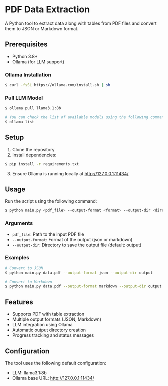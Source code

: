 # PDF Data Extraction

A Python tool to extract data along with tables from PDF files and convert them to JSON or Markdown format.

## Prerequisites

- Python 3.8+
- Ollama (for LLM support)

### Ollama Installation

```bash
$ curl -fsSL https://ollama.com/install.sh | sh
```

### Pull LLM Model

```bash
$ ollama pull llama3.1:8b

# You can check the list of available models using the following command:
$ ollama list
```

## Setup

1. Clone the repository
2. Install dependencies:
```bash
$ pip install -r requirements.txt
```
3. Ensure Ollama is running locally at http://127.0.0.1:11434/

## Usage

Run the script using the following command:

```bash
$ python main.py <pdf_file> --output-format <format> --output-dir <directory>
```

### Arguments

- `pdf_file`: Path to the input PDF file
- `--output-format`: Format of the output (json or markdown)
- `--output-dir`: Directory to save the output file (default: output)

### Examples

```bash
# Convert to JSON
$ python main.py data.pdf --output-format json --output-dir output

# Convert to Markdown
$ python main.py data.pdf --output-format markdown --output-dir output
```

## Features

- Supports PDF with table extraction
- Multiple output formats (JSON, Markdown)
- LLM integration using Ollama
- Automatic output directory creation
- Progress tracking and status messages

## Configuration

The tool uses the following default configuration:
- LLM: llama3.1:8b
- Ollama base URL: http://127.0.0.1:11434/